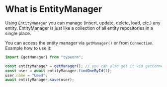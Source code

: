 # What is EntityManager

Using `EntityManager` you can manage (insert, update, delete, load, etc.) any entity. 
EntityManager is just like a collection of all entity repositories in a single place.
 
You can access the entity manager via `getManager()` or from `Connection`.
Example how to use it:
 
```typescript
import {getManager} from "typeorm";

const entityManager = getManager(); // you can also get it via getConnection().manager
const user = await entityManager.findOneById(1);
user.name = "Umed";
await entityManager.save(user);
```